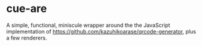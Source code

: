 # cue-are

A simple, functional, miniscule wrapper around the the JavaScript implementation of https://github.com/kazuhikoarase/qrcode-generator, plus a few renderers.